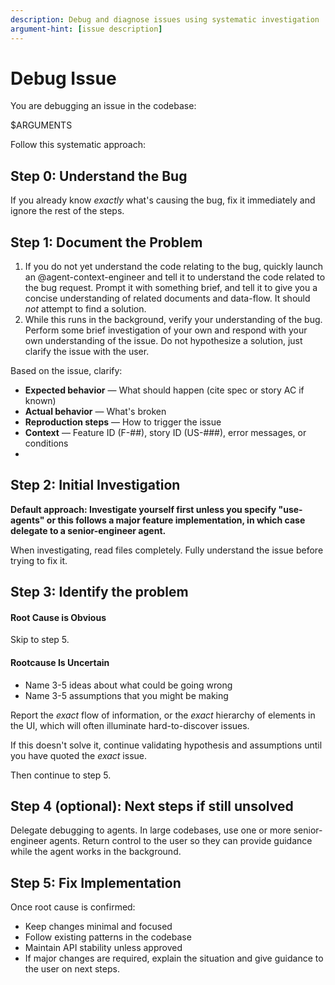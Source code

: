 ```yaml
---
description: Debug and diagnose issues using systematic investigation
argument-hint: [issue description]
---
```


# Debug Issue

You are debugging an issue in the codebase:

$ARGUMENTS

Follow this systematic approach:

## Step 0: Understand the Bug

If you already know _exactly_ what's causing the bug, fix it immediately and ignore the rest of the steps.

## Step 1: Document the Problem

1. If you do not yet understand the code relating to the bug, quickly launch an @agent-context-engineer and tell it to understand the code related to the bug request. Prompt it with something brief, and tell it to give you a concise understanding of related documents and data-flow. It should _not_ attempt to find a solution.
2. While this runs in the background, verify your understanding of the bug. Perform some brief investigation of your own and respond with your own understanding of the issue. Do not hypothesize a solution, just clarify the issue with the user.

Based on the issue, clarify:
- **Expected behavior** — What should happen (cite spec or story AC if known)
- **Actual behavior** — What's broken
- **Reproduction steps** — How to trigger the issue
- **Context** — Feature ID (F-##), story ID (US-###), error messages, or conditions
- 
## Step 2: Initial Investigation
**Default approach: Investigate yourself first unless you specify "use-agents" or this follows a major feature implementation, in which case delegate to a senior-engineer agent.**

When investigating, read files completely. Fully understand the issue before trying to fix it.

## Step 3: Identify the problem

#### Root Cause is Obvious

Skip to step 5.

#### Rootcause Is Uncertain

- Name 3-5 ideas about what could be going wrong
- Name 3-5 assumptions that you might be making

Report the _exact_ flow of information, or the _exact_ hierarchy of elements in the UI, which will often illuminate hard-to-discover issues.

If this doesn't solve it, continue validating hypothesis and assumptions until you have quoted the _exact_ issue.

Then continue to step 5.

## Step 4 (optional): Next steps if still unsolved

Delegate debugging to agents. In large codebases, use one or more senior-engineer agents. Return control to the user so they can provide guidance while the agent works in the background.

## Step 5: Fix Implementation
Once root cause is confirmed:
- Keep changes minimal and focused
- Follow existing patterns in the codebase
- Maintain API stability unless approved
- If major changes are required, explain the situation and give guidance to the user on next steps.